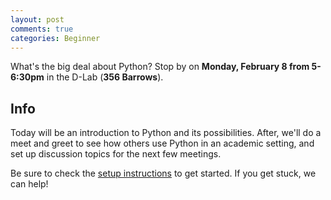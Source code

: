 ```yaml
---
layout: post
comments: true
categories: Beginner
---
```


What&#39;s the big deal about Python? Stop by on **Monday, February 8 from 5-6:30pm** in the D-Lab (**356 Barrows**).

## Info
Today will be an introduction to Python and its possibilities. After, we&#39;ll do a meet and greet to see how others use Python in an academic setting, and set up discussion topics for the next few meetings.

Be sure to check the [setup instructions](http://marwahaha.github.io/learnpython/learn/#setup) to get started. If you get stuck, we can help!

